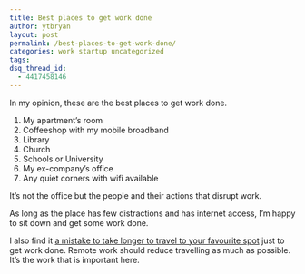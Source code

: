 ```yaml
---
title: Best places to get work done
author: ytbryan
layout: post
permalink: /best-places-to-get-work-done/
categories: work startup uncategorized
tags:
dsq_thread_id:
  - 4417458146
---
```

In my opinion, these are the best places to get work done.

1. My apartment&#8217;s room  
2. Coffeeshop with my mobile broadband  
3. Library  
4. Church  
5. Schools or University  
6. My ex-company&#8217;s office  
7. Any quiet corners with wifi available

It&#8217;s not the office but the people and their actions that disrupt work.

As long as the place has few distractions and has internet access, I&#8217;m happy to sit down and get some work done.

I also find it [a mistake to take longer to travel to your favourite spot][1] just to get work done. Remote work should reduce travelling as much as possible. It&#8217;s the work that is important here.

 [1]: /the-worst-myth-of-remote-work

